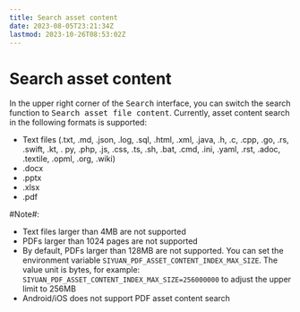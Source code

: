 ```yaml
---
title: Search asset content
date: 2023-08-05T23:21:34Z
lastmod: 2023-10-26T08:53:02Z
---
```


# Search asset content

In the upper right corner of the <kbd>Search</kbd>​ interface, you can switch the search function to <kbd>Search asset file content</kbd>​. Currently, asset content search in the following formats is supported:

* Text files (.txt, .md, .json, .log, .sql, .html, .xml, .java, .h, .c, .cpp, .go, .rs, .swift, .kt, . py, .php, .js, .css, .ts, .sh, .bat, .cmd, .ini, .yaml, .rst, .adoc, .textile, .opml, .org, .wiki)
* .docx
* .pptx
* .xlsx
* .pdf

​#Note#​​:

* Text files larger than 4MB are not supported
* PDFs larger than 1024 pages are not supported
* By default, PDFs larger than 128MB are not supported. You can set the environment variable `SIYUAN_PDF_ASSET_CONTENT_INDEX_MAX_SIZE`​. The value unit is bytes, for example: `SIYUAN_PDF_ASSET_CONTENT_INDEX_MAX_SIZE=256000000`​ to adjust the upper limit to 256MB
* Android/iOS does not support PDF asset content search
